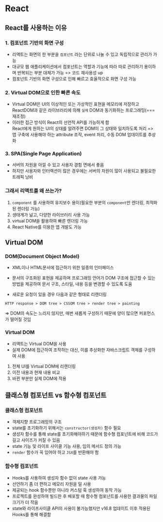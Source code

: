 # React

## React를 사용하는 이유

### 1. 컴포넌트 기반의 화면 구성

- 리액트는 화면의 한 부분을 `컴포넌트` 라는 단위로 나눌 수 있고 독립적으로 관리가 가능
- 대규모 웹 애플리케이션에서 컴포넌트는 역할과 기능에 따라 따로 관리하기 용이하며 반복되는 부분 대체가 가능 => 코드 재사용성 up
- 컴포넌트 기반의 화면 구성으로 인해 빠르고 효율적으로 화면 구성 가능

### 2. Virtual DOM으로 인한 빠른 속도

- Virtual DOM은 UI의 이상적인 또는 가상적인 표현을 메모리에 저장하고 ReactDOM과 같은 라이브러리에 의해 `실제` DOM과 동기화하는 프로그래밍(===재조정)
- 이러한 접근 방식이 React의 선언적 API를 가능하게 함<br>
  React에게 원하는 UI의 상태를 알려주면 DOM이 그 상태와 일치하도록 처리 => 앱 구축에 사용해야 하는 attribute 조작, event 처리, 수동 DOM 업데이트를 추상화

### 3. SPA(Single Page Application)

- 서버의 자원을 아낄 수 있고 사용자 경험 면에서 좋음
- 하지만 사용자와 인터랙션이 많은 경우에는 서버의 자원이 많이 사용되고 불필요한 트래픽 낭비

### 그래서 리액트를 왜 쓰는가?

1. `component` 를 사용하여 유지보수 용이(필요한 부분의 `component`만 렌더링, 최적화된 렌더링 가능)
2. 생태계가 넒고, 다양한 라이브러리 사용 가능
3. virtual DOM을 활용하여 빠른 렌더링 가능
4. React Native를 이용한 앱 개발도 가능

## Virtual DOM

### DOM(Document Object Model)

- XML이나 HTML문서에 접근하기 위한 일종의 인터페이스
- 문서의 구조화된 표현을 제공하며 프로그래밍 언어가 DOM 구조에 접근할 수 있는 방법을 제공하여 문서 구조, 스타일, 내용 등을 변경할 수 있도록 도움

- 새로운 요청이 있을 경우 다음과 같은 형태로 리렌더링

```
HTTP response > DOM tree > CSSOM tree > render tree > painting
```

=> DOM의 속도는 느리지 않지만, 매번 새롭게 구성하기 때문에 양이 많으면 퍼포먼스가 떨어질 것임

### Virtual DOM

- 리액트는 Virtual DOM을 사용
- 실제 DOM에 접근하여 조작하는 대신, 이를 추상화한 자바스크립트 객체를 구성하여 사용

1. 전체 UI를 Virtual DOM에 리렌더링
2. 이전 내용과 현재 내용 비교
3. 바뀐 부분만 실제 DOM에 적용

## 클래스형 컴포넌트 vs 함수형 컴포넌트

### 클래스형 컴포넌트

- 객체지향 프로그래밍의 구조
- state를 초기화하기 위해서는 `constructor(생성자)` 함수 필요
- 생성자 함수를 통해 state를 초기화해야하기 때문에 함수형 컴포넌트에 비해 코드가 길고 사이즈가 커질 수 있음
- state 기능 및 라이프 사이클 기능 사용, 임의 메서드 정의 가능
- `render` 함수가 꼭 있어야 하고 `JSX`를 반환해야 함

### 함수형 컴포넌트

- Hooks를 사용하여 생성자 함수 없이 state 사용 가능
- 선언하기 좀 더 편하고 메모리 자원을 덜 사용
- 제공되는 hook 함수뿐만 아니라 커스텀 훅 생성하여 동작 가능
- 프로젝트를 완성하여 빌드한 후 배포할 때 함수형 컴포넌트를 사용한 결과물의 파일 크기가 더 작음
- state와 라이프사이클 API의 사용이 불가능했지만 v16.8 업데이트 이후 적용된 Hooks를 통해 해결함
